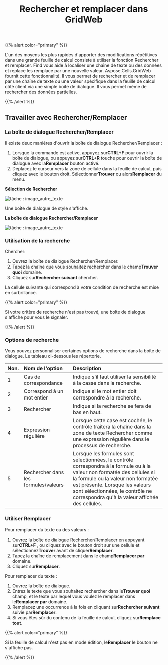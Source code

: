 ﻿---
title: Rechercher et remplacer dans GridWeb
type: docs
weight: 90
url: /fr/net/search-and-replace-in-gridweb/
---
{{% alert color="primary" %}} 

L'un des moyens les plus rapides d'apporter des modifications répétitives dans une grande feuille de calcul consiste à utiliser la fonction Rechercher et remplacer. Find vous aide à localiser une chaîne de texte ou des données et replace les remplace par une nouvelle valeur. Aspose.Cells.GridWeb fournit cette fonctionnalité. Il vous permet de rechercher et de remplacer par une chaîne de texte ou une valeur spécifique dans la feuille de calcul côté client via une simple boîte de dialogue. Il vous permet même de rechercher des données partielles.

{{% /alert %}} 
## **Travailler avec Rechercher/Remplacer**
### **La boîte de dialogue Rechercher/Remplacer**
Il existe deux manières d'ouvrir la boîte de dialogue Rechercher/Remplacer :

1.  Lorsque la commande est active, appuyez sur**CTRL+F** pour ouvrir la boîte de dialogue, ou appuyez sur**CTRL+R** touche pour ouvrir la boîte de dialogue avec la**Remplacer** bouton activé.
1.  Déplacez le curseur vers la zone de cellule dans la feuille de calcul, puis cliquez avec le bouton droit. Sélectionner**Trouver** ou alors**Remplacer** du menu.

   **Sélection de Rechercher** 

![tâche : image_autre_texte](search-and-replace-in-gridweb_1.png)




 Une boîte de dialogue de style s'affiche.

**La boîte de dialogue Rechercher/Remplacer** 

![tâche : image_autre_texte](search-and-replace-in-gridweb_2.png)
### **Utilisation de la recherche**
Chercher:

1. Ouvrez la boîte de dialogue Rechercher/Remplacer.
1.  Tapez la chaîne que vous souhaitez rechercher dans le champ**Trouver quoi** domaine.
1.  Cliquez sur**Rechercher suivant** chercher.

La cellule suivante qui correspond à votre condition de recherche est mise en surbrillance.

{{% alert color="primary" %}} 

Si votre critère de recherche n'est pas trouvé, une boîte de dialogue s'affiche pour vous le signaler.

{{% /alert %}} 
### **Options de recherche**
Vous pouvez personnaliser certaines options de recherche dans la boîte de dialogue. Le tableau ci-dessous les répertorie.

|**Non.** |**Nom de l'option** |**Description** |
|:- |:- |:- |
|1 | Cas de correspondance| Indique s'il faut utiliser la sensibilité à la casse dans la recherche.|
|2 | Correspond à un mot entier| Indique si le mot entier doit correspondre à la recherche.|
|3 | Rechercher|Indique si la recherche se fera de bas en haut.|
|4 | Expression régulière| Lorsque cette case est cochée, le contrôle traitera la chaîne dans la zone de texte Rechercher comme une expression régulière dans le processus de recherche.|
|5 | Rechercher dans les formules/valeurs| Lorsque les formules sont sélectionnées, le contrôle correspondra à la formule ou à la valeur non formatée des cellules si la formule ou la valeur non formatée est présente. Lorsque les valeurs sont sélectionnées, le contrôle ne correspondra qu'à la valeur affichée des cellules.|
### **Utiliser Remplacer**
Pour remplacer du texte ou des valeurs :

1.  Ouvrez la boîte de dialogue Rechercher/Remplacer en appuyant sur**CTRL+F** , ou cliquez avec le bouton droit sur une cellule et sélectionnez**Trouver** avant de cliquer**Remplacer**.
1.  Tapez la chaîne de remplacement dans le champ**Remplacer par** domaine.
1.  Cliquez sur**Remplacer**.

Pour remplacer du texte :

1. Ouvrez la boîte de dialogue.
1.  Entrez le texte que vous souhaitez rechercher dans le**Trouver quoi** champ, et le texte par lequel vous voulez le remplacer dans le**Remplacer par** domaine.
1.  Remplacez une occurrence à la fois en cliquant sur**Rechercher suivant** suivie par**Remplacer**.
1.  Si vous êtes sûr du contenu de la feuille de calcul, cliquez sur**Remplace tout**.

{{% alert color="primary" %}} 

 Si la feuille de calcul n'est pas en mode édition, le**Remplacer** le bouton ne s'affiche pas.

{{% /alert %}}
